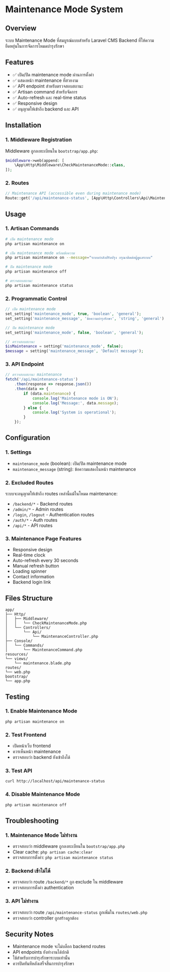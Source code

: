# Maintenance Mode System

## Overview
ระบบ Maintenance Mode ที่สมบูรณ์แบบสำหรับ Laravel CMS Backend ที่ให้ความยืดหยุ่นในการจัดการโหมดบำรุงรักษา

## Features
- ✅ เปิด/ปิด maintenance mode ผ่านการตั้งค่า
- ✅ แสดงหน้า maintenance ที่สวยงาม
- ✅ API endpoint สำหรับตรวจสอบสถานะ
- ✅ Artisan command สำหรับจัดการ
- ✅ Auto-refresh และ real-time status
- ✅ Responsive design
- ✅ อนุญาตให้เข้าถึง backend และ API

## Installation

### 1. Middleware Registration
Middleware ถูกลงทะเบียนใน `bootstrap/app.php`:
```php
$middleware->web(append: [
    \App\Http\Middleware\CheckMaintenanceMode::class,
]);
```

### 2. Routes
```php
// Maintenance API (accessible even during maintenance mode)
Route::get('/api/maintenance-status', [App\Http\Controllers\Api\MaintenanceController::class, 'status']);
```

## Usage

### 1. Artisan Commands
```bash
# เปิด maintenance mode
php artisan maintenance on

# เปิด maintenance mode พร้อมข้อความ
php artisan maintenance on --message="ระบบกำลังปรับปรุง กรุณาติดต่อผู้ดูแลระบบ"

# ปิด maintenance mode
php artisan maintenance off

# ตรวจสอบสถานะ
php artisan maintenance status
```

### 2. Programmatic Control
```php
// เปิด maintenance mode
set_setting('maintenance_mode', true, 'boolean', 'general');
set_setting('maintenance_message', 'ข้อความบำรุงรักษา', 'string', 'general');

// ปิด maintenance mode
set_setting('maintenance_mode', false, 'boolean', 'general');

// ตรวจสอบสถานะ
$isMaintenance = setting('maintenance_mode', false);
$message = setting('maintenance_message', 'Default message');
```

### 3. API Endpoint
```javascript
// ตรวจสอบสถานะ maintenance
fetch('/api/maintenance-status')
    .then(response => response.json())
    .then(data => {
        if (data.maintenance) {
            console.log('Maintenance mode is ON');
            console.log('Message:', data.message);
        } else {
            console.log('System is operational');
        }
    });
```

## Configuration

### 1. Settings
- `maintenance_mode` (boolean): เปิด/ปิด maintenance mode
- `maintenance_message` (string): ข้อความแสดงในหน้า maintenance

### 2. Excluded Routes
ระบบจะอนุญาตให้เข้าถึง routes เหล่านี้แม้ในโหมด maintenance:
- `/backend/*` - Backend routes
- `/admin/*` - Admin routes  
- `/login`, `/logout` - Authentication routes
- `/auth/*` - Auth routes
- `/api/*` - API routes

### 3. Maintenance Page Features
- Responsive design
- Real-time clock
- Auto-refresh every 30 seconds
- Manual refresh button
- Loading spinner
- Contact information
- Backend login link

## Files Structure
```
app/
├── Http/
│   ├── Middleware/
│   │   └── CheckMaintenanceMode.php
│   └── Controllers/
│       └── Api/
│           └── MaintenanceController.php
├── Console/
│   └── Commands/
│       └── MaintenanceCommand.php
resources/
└── views/
    └── maintenance.blade.php
routes/
└── web.php
bootstrap/
└── app.php
```

## Testing

### 1. Enable Maintenance Mode
```bash
php artisan maintenance on
```

### 2. Test Frontend
- เปิดหน้าเว็บ frontend
- ควรเห็นหน้า maintenance
- ตรวจสอบว่า backend ยังเข้าถึงได้

### 3. Test API
```bash
curl http://localhost/api/maintenance-status
```

### 4. Disable Maintenance Mode
```bash
php artisan maintenance off
```

## Troubleshooting

### 1. Maintenance Mode ไม่ทำงาน
- ตรวจสอบว่า middleware ถูกลงทะเบียนใน `bootstrap/app.php`
- Clear cache: `php artisan cache:clear`
- ตรวจสอบการตั้งค่า: `php artisan maintenance status`

### 2. Backend เข้าไม่ได้
- ตรวจสอบว่า route `/backend/*` ถูก exclude ใน middleware
- ตรวจสอบการตั้งค่า authentication

### 3. API ไม่ทำงาน
- ตรวจสอบว่า route `/api/maintenance-status` ถูกเพิ่มใน `routes/web.php`
- ตรวจสอบว่า controller ถูกสร้างถูกต้อง

## Security Notes
- Maintenance mode จะไม่บล็อก backend routes
- API endpoints ยังทำงานได้ปกติ
- ใช้สำหรับการบำรุงรักษาระบบเท่านั้น
- ควรปิดทันทีหลังเสร็จสิ้นการบำรุงรักษา
